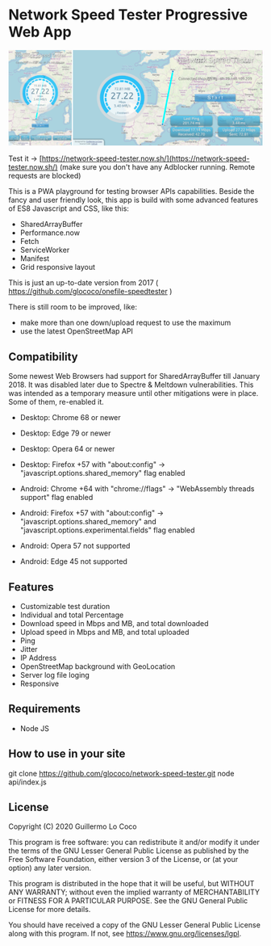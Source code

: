 # Network Speed Tester Progressive Web App
![ES8 Network-Speed-Tester](/screenshot.png?raw=true)

Test it -> [https://network-speed-tester.now.sh/](https://network-speed-tester.now.sh/)
(make sure you don't have any Adblocker running. Remote requests are blocked)

This is a PWA playground for testing browser APIs capabilities.
Beside the fancy and user friendly look, this app is build with some advanced features
of ES8 Javascript and CSS, like this:

- SharedArrayBuffer
- Performance.now
- Fetch
- ServiceWorker
- Manifest
- Grid responsive layout 

This is just an up-to-date version from 2017 ( https://github.com/glococo/onefile-speedtester )

There is still room to be improved, like:
- make more than one down/upload request to use the maximum
- use the latest OpenStreetMap API

## Compatibility
Some newest Web Browsers had support for SharedArrayBuffer till January 2018. It was disabled
later due to Spectre & Meltdown vulnerabilities. This was intended as a temporary measure until other mitigations were in place.
Some of them, re-enabled it.

- Desktop: Chrome 68 or newer
- Desktop: Edge 79 or newer
- Desktop: Opera 64 or newer
- Desktop: Firefox +57 with "about:config" -> "javascript.options.shared_memory" flag enabled

- Android: Chrome +64 with "chrome://flags" -> "WebAssembly threads support" flag enabled
- Android: Firefox +57 with "about:config" -> "javascript.options.shared_memory" and "javascript.options.experimental.fields" flag enabled
- Android: Opera 57 not supported
- Android: Edge 45 not supported

## Features
* Customizable test duration
* Individual and total Percentage 
* Download speed in Mbps and MB, and total downloaded
* Upload speed in Mbps and MB, and total uploaded
* Ping
* Jitter
* IP Address
* OpenStreetMap background with GeoLocation 
* Server log file loging
* Responsive

## Requirements
* Node JS

## How to use in your site
git clone https://github.com/glococo/network-speed-tester.git
node api/index.js

## License
Copyright (C) 2020 Guillermo Lo Coco

This program is free software: you can redistribute it and/or modify
it under the terms of the GNU Lesser General Public License as published by
the Free Software Foundation, either version 3 of the License, or
(at your option) any later version.

This program is distributed in the hope that it will be useful,
but WITHOUT ANY WARRANTY; without even the implied warranty of
MERCHANTABILITY or FITNESS FOR A PARTICULAR PURPOSE.  See the
GNU General Public License for more details.

You should have received a copy of the GNU Lesser General Public License
along with this program.  If not, see <https://www.gnu.org/licenses/lgpl>.
